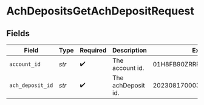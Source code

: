 # AchDepositsGetAchDepositRequest


## Fields

| Field                      | Type                       | Required                   | Description                | Example                    |
| -------------------------- | -------------------------- | -------------------------- | -------------------------- | -------------------------- |
| `account_id`               | *str*                      | :heavy_check_mark:         | The account id.            | 01H8FB90ZRRFWXB4XC2JPJ1D4Y |
| `ach_deposit_id`           | *str*                      | :heavy_check_mark:         | The achDeposit id.         | 20230817000319             |